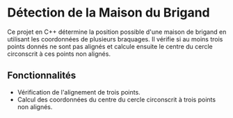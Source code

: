 # Détection de la Maison du Brigand

Ce projet en C++ détermine la position possible d'une maison de brigand en utilisant les coordonnées de plusieurs braquages. Il vérifie si au moins trois points donnés ne sont pas alignés et calcule ensuite le centre du cercle circonscrit à ces points non alignés.

## Fonctionnalités

- Vérification de l'alignement de trois points.
- Calcul des coordonnées du centre du cercle circonscrit à trois points non alignés.


